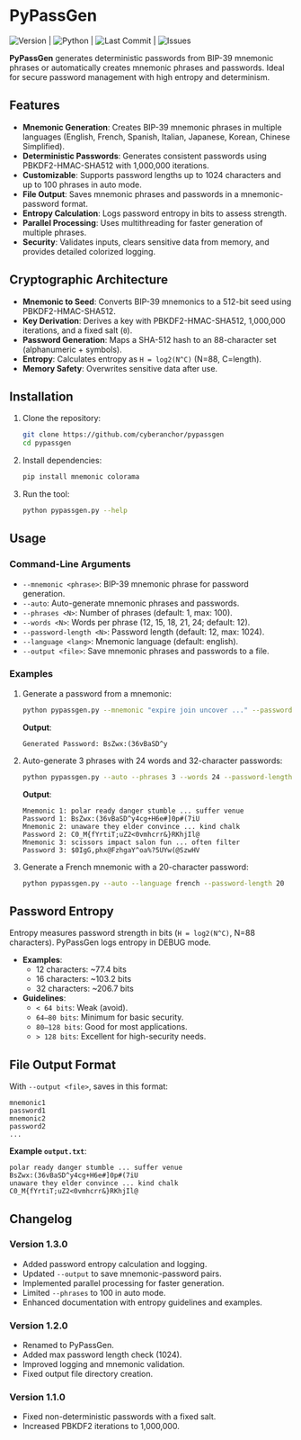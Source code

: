 # PyPassGen

![Version](https://img.shields.io/badge/version-1.3.0-green) | ![Python](https://img.shields.io/badge/python-3.8+-green) | ![Last Commit](https://img.shields.io/github/last-commit/cyberanchor/pypassgen) | ![Issues](https://img.shields.io/github/issues/cyberanchor/pypassgen)

**PyPassGen** generates deterministic passwords from BIP-39 mnemonic phrases or automatically creates mnemonic phrases and passwords. Ideal for secure password management with high entropy and determinism.

## Features
- **Mnemonic Generation**: Creates BIP-39 mnemonic phrases in multiple languages (English, French, Spanish, Italian, Japanese, Korean, Chinese Simplified).
- **Deterministic Passwords**: Generates consistent passwords using PBKDF2-HMAC-SHA512 with 1,000,000 iterations.
- **Customizable**: Supports password lengths up to 1024 characters and up to 100 phrases in auto mode.
- **File Output**: Saves mnemonic phrases and passwords in a mnemonic-password format.
- **Entropy Calculation**: Logs password entropy in bits to assess strength.
- **Parallel Processing**: Uses multithreading for faster generation of multiple phrases.
- **Security**: Validates inputs, clears sensitive data from memory, and provides detailed colorized logging.

## Cryptographic Architecture
- **Mnemonic to Seed**: Converts BIP-39 mnemonics to a 512-bit seed using PBKDF2-HMAC-SHA512.
- **Key Derivation**: Derives a key with PBKDF2-HMAC-SHA512, 1,000,000 iterations, and a fixed salt (`0`).
- **Password Generation**: Maps a SHA-512 hash to an 88-character set (alphanumeric + symbols).
- **Entropy**: Calculates entropy as `H = log2(N^C)` (N=88, C=length).
- **Memory Safety**: Overwrites sensitive data after use.

## Installation
1. Clone the repository:
   ```bash
   git clone https://github.com/cyberanchor/pypassgen
   cd pypassgen
   ```
2. Install dependencies:
   ```bash
   pip install mnemonic colorama
   ```
3. Run the tool:
   ```bash
   python pypassgen.py --help
   ```

## Usage
### Command-Line Arguments
- `--mnemonic <phrase>`: BIP-39 mnemonic phrase for password generation.
- `--auto`: Auto-generate mnemonic phrases and passwords.
- `--phrases <N>`: Number of phrases (default: 1, max: 100).
- `--words <N>`: Words per phrase (12, 15, 18, 21, 24; default: 12).
- `--password-length <N>`: Password length (default: 12, max: 1024).
- `--language <lang>`: Mnemonic language (default: english).
- `--output <file>`: Save mnemonic phrases and passwords to a file.

### Examples
1. Generate a password from a mnemonic:
   ```bash
   python pypassgen.py --mnemonic "expire join uncover ..." --password-length 16
   ```
   **Output**:
   ```
   Generated Password: BsZwx:(36vBaSD^y
   ```

2. Auto-generate 3 phrases with 24 words and 32-character passwords:
   ```bash
   python pypassgen.py --auto --phrases 3 --words 24 --password-length 32 --output phrases.txt
   ```
   **Output**:
   ```
   Mnemonic 1: polar ready danger stumble ... suffer venue
   Password 1: BsZwx:(36vBaSD^y4cg+H6e#]0p#(7iU
   Mnemonic 2: unaware they elder convince ... kind chalk
   Password 2: C0_M{fYrtiT;uZ2<0vmhcrr&}RKhjIl@
   Mnemonic 3: scissors impact salon fun ... often filter
   Password 3: $0IgG,phx@FzhgaY^oa%?5UYw(@SzwHV
   ```

3. Generate a French mnemonic with a 20-character password:
   ```bash
   python pypassgen.py --auto --language french --password-length 20
   ```

## Password Entropy
Entropy measures password strength in bits (`H = log2(N^C)`, N=88 characters). PyPassGen logs entropy in DEBUG mode.
- **Examples**:
  - 12 characters: ~77.4 bits
  - 16 characters: ~103.2 bits
  - 32 characters: ~206.7 bits
- **Guidelines**:
  - `< 64 bits`: Weak (avoid).
  - `64–80 bits`: Minimum for basic security.
  - `80–128 bits`: Good for most applications.
  - `> 128 bits`: Excellent for high-security needs.

## File Output Format
With `--output <file>`, saves in this format:
```
mnemonic1
password1
mnemonic2
password2
...
```
**Example `output.txt`**:
```
polar ready danger stumble ... suffer venue
BsZwx:(36vBaSD^y4cg+H6e#]0p#(7iU
unaware they elder convince ... kind chalk
C0_M{fYrtiT;uZ2<0vmhcrr&}RKhjIl@
```

## Changelog
### Version 1.3.0
- Added password entropy calculation and logging.
- Updated `--output` to save mnemonic-password pairs.
- Implemented parallel processing for faster generation.
- Limited `--phrases` to 100 in auto mode.
- Enhanced documentation with entropy guidelines and examples.

### Version 1.2.0
- Renamed to PyPassGen.
- Added max password length check (1024).
- Improved logging and mnemonic validation.
- Fixed output file directory creation.

### Version 1.1.0
- Fixed non-deterministic passwords with a fixed salt.
- Increased PBKDF2 iterations to 1,000,000.
